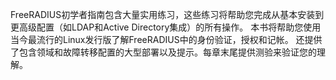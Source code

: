 FreeRADIUS初学者指南包含大量实用练习，这些练习将帮助您完成从基本安装到更高级配置（如LDAP和Active Directory集成）的所有操作。 本书将帮助您使用当今最流行的Linux发行版了解FreeRADIUS中的身份验证，授权和记帐。 还提供了包含领域和故障转移配置的大型部署以及提示。每章末尾提供测验来验证您的理解。